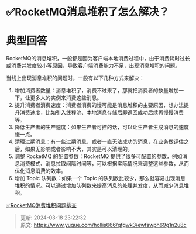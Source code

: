 # ✅RocketMQ消息堆积了怎么解决？

# 典型回答


RocketMQ的消息堆积，一般都是因为客户端本地消费过程中，由于消费耗时过长或消费并发度较小等原因，导致客户端消费能力不足，出现消息堆积的问题。

  
当线上出现消息堆积的问题时，一般有以下几种方式来解决：



1. 增加消费者数量：消息堆积了，消费不过来了，那就把消费者的数量增加一下，让更多人的实例来消费这些消息。
2. 提升消费者消费速度：消费者消费的慢可能是消息堆积的主要原因，想办法提升消费速度，比如引入线程池、本地消息存储后即返回成功后续再慢慢消费等。
3. 降低生产者的生产速度：如果生产者可控的话，可以让生产者生成消息的速度慢一点。
4. 清理过期消息：有一些过期消息、或者一直无法成功的消息，在业务做评估之后，如果无影响或者影响不大，其实是可以清理的。
5. 调整 RocketMQ 的配置参数：RocketMQ 提供了很多可配置的参数，例如消息消费模式、消息拉取间隔时间等，可以根据实际情况来调整这些参数，从而优化消息消费的效率。
6. 增加 Topic 队列数：如果一个 Topic 的队列数比较少，那么就容易出现消息堆积的情况。可以通过增加队列数来提高消息的处理并发度，从而减少消息堆积。



[✅RocketMQ消费堆积问题排查](https://www.yuque.com/hollis666/qfgwk3/za04hyyegpeg4h2i)



> 更新: 2024-03-18 23:22:32  
> 原文: <https://www.yuque.com/hollis666/qfgwk3/ewfswph69g1n2u8c>